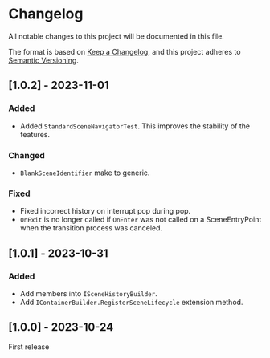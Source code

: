 # Changelog

All notable changes to this project will be documented in this file.

The format is based on [Keep a Changelog](https://keepachangelog.com/en/1.0.0/),
and this project adheres to [Semantic Versioning](https://semver.org/spec/v2.0.0.html).

## [1.0.2] - 2023-11-01

### Added

- Added `StandardSceneNavigatorTest`. This improves the stability of the features.

### Changed

- `BlankSceneIdentifier` make to generic.

### Fixed

- Fixed incorrect history on interrupt pop during pop.
- `OnExit` is no longer called if `OnEnter` was not called on a SceneEntryPoint when the transition process was canceled.

## [1.0.1] - 2023-10-31

### Added
- Add members into `ISceneHistoryBuilder`.
- Add `IContainerBuilder.RegisterSceneLifecycle` extension method.

## [1.0.0] - 2023-10-24

First release
